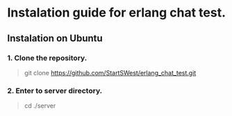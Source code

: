 # Instalation guide for erlang chat test.

## Instalation on Ubuntu

### 1. Clone the repository.
> git clone https://github.com/StartSWest/erlang_chat_test.git

### 2. Enter to server directory.
> cd ./server

